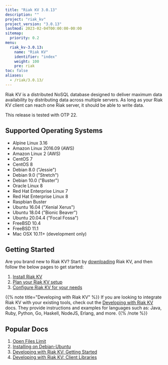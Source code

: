 ```yaml
---
title: "Riak KV 3.0.13"
description: ""
project: "riak_kv"
project_version: "3.0.13"
lastmod: 2023-02-04T00:00:00-00:00
sitemap:
  priority: 0.2
menu:
  riak_kv-3.0.13:
    name: "Riak KV"
    identifier: "index"
    weight: 100
    pre: riak
toc: false
aliases:
  - /riak/3.0.13/
---
```


[aboutenterprise]: https://www.tiot.jp/en/about-us/contact-us/
[config index]: {{<baseurl>}}riak/kv/3.0.13/configuring
[downloads]: {{<baseurl>}}riak/kv/3.0.13/downloads/
[install index]: {{<baseurl>}}riak/kv/3.0.13/setup/installing/
[plan index]: {{<baseurl>}}riak/kv/3.0.13/setup/planning
[perf open files]: {{<baseurl>}}riak/kv/3.0.13/using/performance/open-files-limit
[install debian & ubuntu]: {{<baseurl>}}riak/kv/3.0.13/setup/installing/debian-ubuntu
[getting started]: {{<baseurl>}}riak/kv/3.0.13/developing/getting-started
[dev client libraries]: {{<baseurl>}}riak/kv/3.0.13/developing/client-libraries

Riak KV is a distributed NoSQL database designed to deliver maximum data availability by distributing data across multiple servers. As long as your Riak KV client can reach one Riak server, it should be able to write data.

This release is tested with OTP 22.

## Supported Operating Systems

- Alpine Linux 3.16
- Amazon Linux 2016.09 (AWS)
- Amazon Linux 2 (AWS)
- CentOS 7
- CentOS 8
- Debian 8.0 ("Jessie")
- Debian 9.0 ("Stretch")
- Debian 10.0 ("Buster")
- Oracle Linux 8
- Red Hat Enterprise Linux 7
- Red Hat Enterprise Linux 8
- Raspbian Buster
- Ubuntu 16.04 ("Xenial Xerus")
- Ubuntu 18.04 ("Bionic Beaver")
- Ubuntu 20.04.4 ("Focal Fossa")
- FreeBSD 10.4
- FreeBSD 11.1
- Mac OSX 10.11+ (development only)

## Getting Started

Are you brand new to Riak KV? Start by [downloading][downloads] Riak KV, and then follow the below pages to get started:

1. [Install Riak KV][install index]
2. [Plan your Riak KV setup][plan index]
3. [Configure Riak KV for your needs][config index]

{{% note title="Developing with Riak KV" %}}
If you are looking to integrate Riak KV with your existing tools, check out the [Developing with Riak KV]({{<baseurl>}}riak/kv/3.0.13/developing) docs. They provide instructions and examples for languages such as: Java, Ruby, Python, Go, Haskell, NodeJS, Erlang, and more.
{{% /note %}}

## Popular Docs

1. [Open Files Limit][perf open files]
2. [Installing on Debian-Ubuntu][install debian & ubuntu]
3. [Developing with Riak KV: Getting Started][getting started]
4. [Developing with Riak KV: Client Libraries][dev client libraries]

